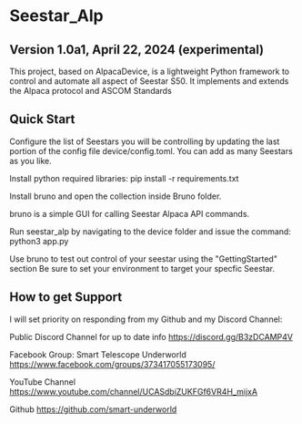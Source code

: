 # Seestar_Alp

## Version 1.0a1, April 22, 2024 (experimental)

This project, based on AlpacaDevice, is a lightweight Python framework to control and automate all aspect of Seestar S50.
It implements and extends the Alpaca protocol and ASCOM Standards

## Quick Start

Configure the list of Seestars you will be controlling by updating the last portion of the config file device/config.toml.
You can add as many Seestars as you like.

Install python required libraries:
pip install -r requirements.txt

Install bruno and open the collection inside Bruno folder.

bruno is a simple GUI for calling Seestar Alpaca API commands.

Run seestar_alp by navigating to the device folder and issue the command:
python3 app.py

Use bruno to test out control of your seestar using the "GettingStarted" section
Be sure to set your environment to target your specfic Seestar.


## How to get Support

I will set priority on responding from my Github and my Discord Channel:

Public Discord Channel for up to date info
https://discord.gg/B3zDCAMP4V

Facebook Group: Smart Telescope Underworld
https://www.facebook.com/groups/373417055173095/

YouTube Channel
https://www.youtube.com/channel/UCASdbiZUKFGf6VR4H_mijxA

Github
https://github.com/smart-underworld

